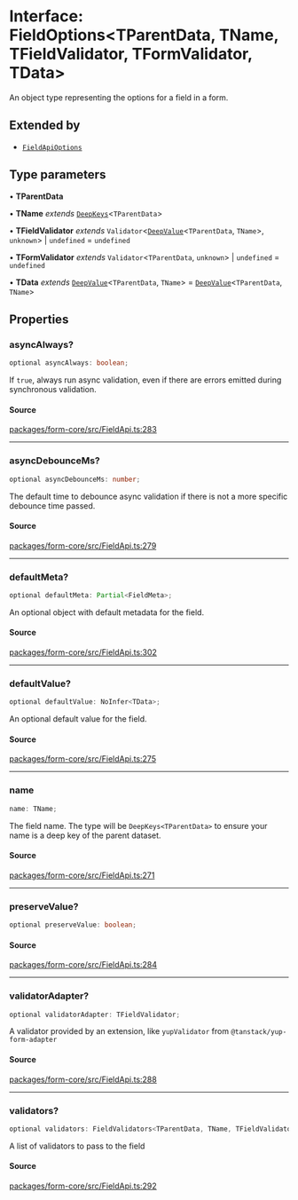 # Interface: FieldOptions\<TParentData, TName, TFieldValidator, TFormValidator, TData\>

An object type representing the options for a field in a form.

## Extended by

- [`FieldApiOptions`](Interface.FieldApiOptions.md)

## Type parameters

• **TParentData**

• **TName** *extends* [`DeepKeys`](Type.DeepKeys.md)\<`TParentData`\>

• **TFieldValidator** *extends* `Validator`\<[`DeepValue`](Type.DeepValue.md)\<`TParentData`, `TName`\>, `unknown`\> \| `undefined` = `undefined`

• **TFormValidator** *extends* `Validator`\<`TParentData`, `unknown`\> \| `undefined` = `undefined`

• **TData** *extends* [`DeepValue`](Type.DeepValue.md)\<`TParentData`, `TName`\> = [`DeepValue`](Type.DeepValue.md)\<`TParentData`, `TName`\>

## Properties

### asyncAlways?

```ts
optional asyncAlways: boolean;
```

If `true`, always run async validation, even if there are errors emitted during synchronous validation.

#### Source

[packages/form-core/src/FieldApi.ts:283](https://github.com/TanStack/form/blob/2fcee08730ef56cadb9b5937d06198bcc1fedcd7/packages/form-core/src/FieldApi.ts#L283)

***

### asyncDebounceMs?

```ts
optional asyncDebounceMs: number;
```

The default time to debounce async validation if there is not a more specific debounce time passed.

#### Source

[packages/form-core/src/FieldApi.ts:279](https://github.com/TanStack/form/blob/2fcee08730ef56cadb9b5937d06198bcc1fedcd7/packages/form-core/src/FieldApi.ts#L279)

***

### defaultMeta?

```ts
optional defaultMeta: Partial<FieldMeta>;
```

An optional object with default metadata for the field.

#### Source

[packages/form-core/src/FieldApi.ts:302](https://github.com/TanStack/form/blob/2fcee08730ef56cadb9b5937d06198bcc1fedcd7/packages/form-core/src/FieldApi.ts#L302)

***

### defaultValue?

```ts
optional defaultValue: NoInfer<TData>;
```

An optional default value for the field.

#### Source

[packages/form-core/src/FieldApi.ts:275](https://github.com/TanStack/form/blob/2fcee08730ef56cadb9b5937d06198bcc1fedcd7/packages/form-core/src/FieldApi.ts#L275)

***

### name

```ts
name: TName;
```

The field name. The type will be `DeepKeys<TParentData>` to ensure your name is a deep key of the parent dataset.

#### Source

[packages/form-core/src/FieldApi.ts:271](https://github.com/TanStack/form/blob/2fcee08730ef56cadb9b5937d06198bcc1fedcd7/packages/form-core/src/FieldApi.ts#L271)

***

### preserveValue?

```ts
optional preserveValue: boolean;
```

#### Source

[packages/form-core/src/FieldApi.ts:284](https://github.com/TanStack/form/blob/2fcee08730ef56cadb9b5937d06198bcc1fedcd7/packages/form-core/src/FieldApi.ts#L284)

***

### validatorAdapter?

```ts
optional validatorAdapter: TFieldValidator;
```

A validator provided by an extension, like `yupValidator` from `@tanstack/yup-form-adapter`

#### Source

[packages/form-core/src/FieldApi.ts:288](https://github.com/TanStack/form/blob/2fcee08730ef56cadb9b5937d06198bcc1fedcd7/packages/form-core/src/FieldApi.ts#L288)

***

### validators?

```ts
optional validators: FieldValidators<TParentData, TName, TFieldValidator, TFormValidator, TData>;
```

A list of validators to pass to the field

#### Source

[packages/form-core/src/FieldApi.ts:292](https://github.com/TanStack/form/blob/2fcee08730ef56cadb9b5937d06198bcc1fedcd7/packages/form-core/src/FieldApi.ts#L292)
